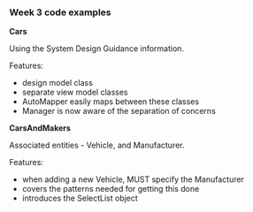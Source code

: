 ### Week 3 code examples

**Cars**

Using the System Design Guidance information.

Features:
- design model class
- separate view model classes
- AutoMapper easily maps between these classes
- Manager is now aware of the separation of concerns

**CarsAndMakers**

Associated entities - Vehicle, and Manufacturer.

Features:
- when adding a new Vehicle, MUST specify the Manufacturer
- covers the patterns needed for getting this done
- introduces the SelectList object
